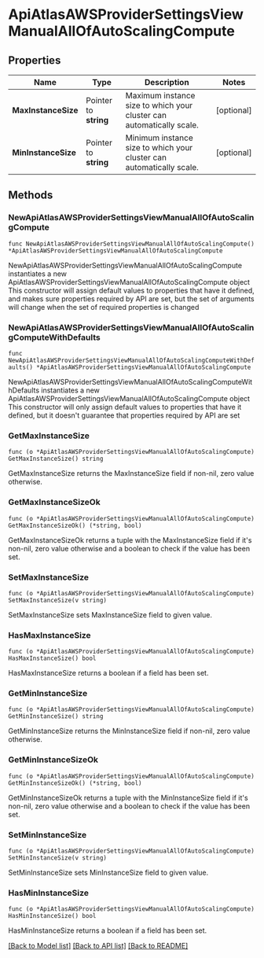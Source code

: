 # ApiAtlasAWSProviderSettingsViewManualAllOfAutoScalingCompute

## Properties

Name | Type | Description | Notes
------------ | ------------- | ------------- | -------------
**MaxInstanceSize** | Pointer to **string** | Maximum instance size to which your cluster can automatically scale. | [optional] 
**MinInstanceSize** | Pointer to **string** | Minimum instance size to which your cluster can automatically scale. | [optional] 

## Methods

### NewApiAtlasAWSProviderSettingsViewManualAllOfAutoScalingCompute

`func NewApiAtlasAWSProviderSettingsViewManualAllOfAutoScalingCompute() *ApiAtlasAWSProviderSettingsViewManualAllOfAutoScalingCompute`

NewApiAtlasAWSProviderSettingsViewManualAllOfAutoScalingCompute instantiates a new ApiAtlasAWSProviderSettingsViewManualAllOfAutoScalingCompute object
This constructor will assign default values to properties that have it defined,
and makes sure properties required by API are set, but the set of arguments
will change when the set of required properties is changed

### NewApiAtlasAWSProviderSettingsViewManualAllOfAutoScalingComputeWithDefaults

`func NewApiAtlasAWSProviderSettingsViewManualAllOfAutoScalingComputeWithDefaults() *ApiAtlasAWSProviderSettingsViewManualAllOfAutoScalingCompute`

NewApiAtlasAWSProviderSettingsViewManualAllOfAutoScalingComputeWithDefaults instantiates a new ApiAtlasAWSProviderSettingsViewManualAllOfAutoScalingCompute object
This constructor will only assign default values to properties that have it defined,
but it doesn't guarantee that properties required by API are set

### GetMaxInstanceSize

`func (o *ApiAtlasAWSProviderSettingsViewManualAllOfAutoScalingCompute) GetMaxInstanceSize() string`

GetMaxInstanceSize returns the MaxInstanceSize field if non-nil, zero value otherwise.

### GetMaxInstanceSizeOk

`func (o *ApiAtlasAWSProviderSettingsViewManualAllOfAutoScalingCompute) GetMaxInstanceSizeOk() (*string, bool)`

GetMaxInstanceSizeOk returns a tuple with the MaxInstanceSize field if it's non-nil, zero value otherwise
and a boolean to check if the value has been set.

### SetMaxInstanceSize

`func (o *ApiAtlasAWSProviderSettingsViewManualAllOfAutoScalingCompute) SetMaxInstanceSize(v string)`

SetMaxInstanceSize sets MaxInstanceSize field to given value.

### HasMaxInstanceSize

`func (o *ApiAtlasAWSProviderSettingsViewManualAllOfAutoScalingCompute) HasMaxInstanceSize() bool`

HasMaxInstanceSize returns a boolean if a field has been set.

### GetMinInstanceSize

`func (o *ApiAtlasAWSProviderSettingsViewManualAllOfAutoScalingCompute) GetMinInstanceSize() string`

GetMinInstanceSize returns the MinInstanceSize field if non-nil, zero value otherwise.

### GetMinInstanceSizeOk

`func (o *ApiAtlasAWSProviderSettingsViewManualAllOfAutoScalingCompute) GetMinInstanceSizeOk() (*string, bool)`

GetMinInstanceSizeOk returns a tuple with the MinInstanceSize field if it's non-nil, zero value otherwise
and a boolean to check if the value has been set.

### SetMinInstanceSize

`func (o *ApiAtlasAWSProviderSettingsViewManualAllOfAutoScalingCompute) SetMinInstanceSize(v string)`

SetMinInstanceSize sets MinInstanceSize field to given value.

### HasMinInstanceSize

`func (o *ApiAtlasAWSProviderSettingsViewManualAllOfAutoScalingCompute) HasMinInstanceSize() bool`

HasMinInstanceSize returns a boolean if a field has been set.


[[Back to Model list]](../README.md#documentation-for-models) [[Back to API list]](../README.md#documentation-for-api-endpoints) [[Back to README]](../README.md)


